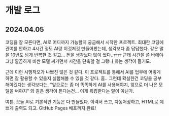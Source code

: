 # 개발 로그

## 2024.04.05

코딩을 잘 모른다면, AI로 어디까지 가능할지 궁금해서 시작한 프로젝트.
최대한 코딩에 관여를 안하고 4시간 정도 AI랑 이것저것 만들어봤는데, 생각보다 좀 답답했다. 
같은 말을 10번도 넘게 반복한 것 같고... 돈을 생각보다 많이 썼다..ㅠㅠ 
근데 시간을 쓸 바에야 그냥 깔끔하게 비싼 모델 써가면서 시간을 단축할 걸 그랬나 하는 생각이 들기도.

근데 이런 시행착오가 나쁘진 않은 것 같다. 이 프로젝트를 통해서 AI를 업무에 어떻게 하면 잘 활용할 수 있을지 실험해볼 수 있을 것 같다. 
흠.. 그런데 확실한건 코딩을 공부해야겠다는 생각보다는, "앞으로는 좀 더 똑똑하게 AI를 사용해야지, 앞으로 더 나은 모델을 써야지" 와 같은 생각이 든다는건... 이게 워킹한다는 말이 아닌가.

여튼. 오늘 AI로 기본적인 기능은 다 만들었다. 이력서 쓰고, 자동저장하고, HTML로 예쁘게 출력도 되고. GitHub Pages 배포까지 완료!

